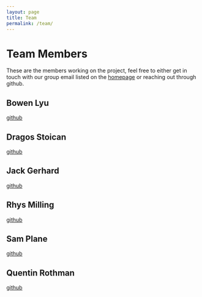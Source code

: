 ```yaml
---
layout: page
title: Team
permalink: /team/
---
```


# Team Members

These are the members working on the project, feel free to either get in touch with our group email listed on the [homepage](/) or reaching out through github.

## Bowen Lyu

[github](https://github.com/stormlyu)

## Dragos Stoican

[github](https://github.com/DragosStoican)

## Jack Gerhard

[github]()

## Rhys Milling

[github](https://github.com/rmil)

## Sam Plane

[github](https://github.com/CitricAmoeba)

## Quentin Rothman

[github](https://github.com/SaltyRex)
